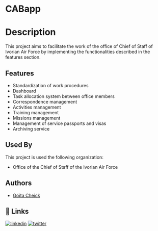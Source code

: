 
# CABapp 

# Description
This project aims to facilitate the work of the office of Chief of Staff of Ivorian Air Force by implementing the functionalities described in the features section.




## Features

- Standardization of work procedures
- Dashboard
- Task allocation system between office members
- Correspondence management
- Activities management
- Training management
- Missions management
- Management of service passports and visas
- Archiving service


## Used By

This project is used the following organization:

- Office of the Chief of Staff of the Ivorian Air Force


## Authors

- [Goïta Cheick](https://www.github.com/Chesterkxng)



## 🔗 Links

[![linkedin](https://img.shields.io/badge/linkedin-0A66C2?style=for-the-badge&logo=linkedin&logoColor=white)](https://www.linkedin.com/in/cheick-goïta)
[![twitter](https://img.shields.io/badge/twitter-1DA1F2?style=for-the-badge&logo=twitter&logoColor=white)](https://twitter.com/chester_kg)

